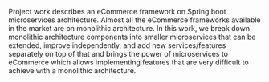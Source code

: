 Project work describes an eCommerce framework on Spring boot microservices
architecture. Almost all the eCommerce frameworks available in the market are on monolithic
architecture. In this work, we break down monolithic architecture components into smaller
microservices that can be extended, improve independently, and add new services/features
separately on top of that and brings the power of microservices to eCommerce which allows
implementing features that are very difficult to achieve with a monolithic architecture.
